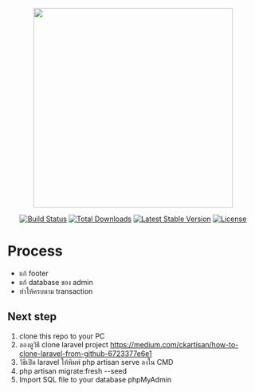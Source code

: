 <p align="center"><a href="https://laravel.com" target="_blank"><img src="https://raw.githubusercontent.com/laravel/art/master/logo-lockup/5%20SVG/2%20CMYK/1%20Full%20Color/laravel-logolockup-cmyk-red.svg" width="400"></a></p>

<p align="center">
<a href="https://travis-ci.org/laravel/framework"><img src="https://travis-ci.org/laravel/framework.svg" alt="Build Status"></a>
<a href="https://packagist.org/packages/laravel/framework"><img src="https://img.shields.io/packagist/dt/laravel/framework" alt="Total Downloads"></a>
<a href="https://packagist.org/packages/laravel/framework"><img src="https://img.shields.io/packagist/v/laravel/framework" alt="Latest Stable Version"></a>
<a href="https://packagist.org/packages/laravel/framework"><img src="https://img.shields.io/packagist/l/laravel/framework" alt="License"></a>
</p>

# Process

- แก้ footer
- แก้ database ของ admin
- ทำให้ครบตาม transaction
## Next step 

1. clone this repo to your PC
2. ลองดูวิธี clone laravel project https://medium.com/ckartisan/how-to-clone-laravel-from-github-6723377e6e1
3. วิธีเปิด laravel ให้พิมพ์ php artisan serve ลงใน CMD
4. php artisan migrate:fresh --seed
5. Import SQL file to your database phpMyAdmin